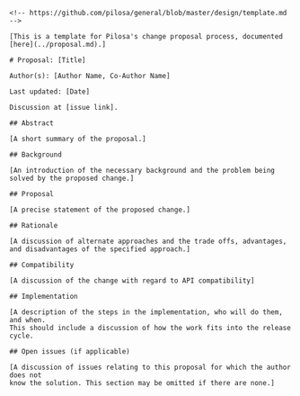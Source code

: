     <!-- https://github.com/pilosa/general/blob/master/design/template.md -->

    [This is a template for Pilosa's change proposal process, documented [here](../proposal.md).]

    # Proposal: [Title]

    Author(s): [Author Name, Co-Author Name]

    Last updated: [Date]

    Discussion at [issue link].

    ## Abstract

    [A short summary of the proposal.]

    ## Background

    [An introduction of the necessary background and the problem being solved by the proposed change.]

    ## Proposal

    [A precise statement of the proposed change.]

    ## Rationale

    [A discussion of alternate approaches and the trade offs, advantages, and disadvantages of the specified approach.]

    ## Compatibility

    [A discussion of the change with regard to API compatibility]

    ## Implementation

    [A description of the steps in the implementation, who will do them, and when.
    This should include a discussion of how the work fits into the release cycle.

    ## Open issues (if applicable)

    [A discussion of issues relating to this proposal for which the author does not
    know the solution. This section may be omitted if there are none.]